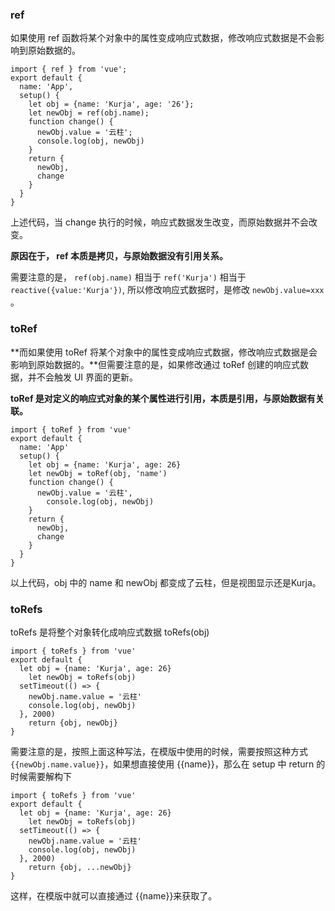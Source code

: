 ### ref

如果使用 ref 函数将某个对象中的属性变成响应式数据，修改响应式数据是不会影响到原始数据的。

```tsx
import { ref } from 'vue';
export default {
  name: 'App',
  setup() {
    let obj = {name: 'Kurja', age: '26'};
    let newObj = ref(obj.name);
    function change() {
      newObj.value = '云柱';
      console.log(obj, newObj)
    }
    return {
      newObj,
      change
    }
  }
}
```

上述代码，当 change 执行的时候，响应式数据发生改变，而原始数据并不会改变。

**原因在于， ref 本质是拷贝，与原始数据没有引用关系。**

需要注意的是， `ref(obj.name)` 相当于 `ref('Kurja')` 相当于 `reactive({value:'Kurja'})`, 所以修改响应式数据时，是修改 `newObj.value=xxx` 。

### toRef

**而如果使用 toRef 将某个对象中的属性变成响应式数据，修改响应式数据是会影响到原始数据的。**但需要注意的是，如果修改通过 toRef 创建的响应式数据，并不会触发 UI 界面的更新。

**toRef 是对定义的响应式对象的某个属性进行引用，本质是引用，与原始数据有关联。**

```tsx
import { toRef } from 'vue'
export default {
  name: 'App'
  setup() {
    let obj = {name: 'Kurja', age: 26}
    let newObj = toRef(obj, 'name')
    function change() {
      newObj.value = '云柱',
     	console.log(obj, newObj)
    }
    return {
      newObj,
      change
    }
  }
}
```

以上代码，obj 中的 name 和 newObj 都变成了云柱，但是视图显示还是Kurja。

### toRefs

toRefs 是将整个对象转化成响应式数据 toRefs(obj)

```tsx
import { toRefs } from 'vue'
export default {
  let obj = {name: 'Kurja', age: 26}
	let newObj = toRefs(obj)
  setTimeout(() => {
    newObj.name.value = '云柱'
    console.log(obj, newObj)
  }, 2000)
	return {obj, newObj}
}
```

需要注意的是，按照上面这种写法，在模版中使用的时候，需要按照这种方式 `{{newObj.name.value}}`，如果想直接使用 {{name}}，那么在 setup 中 return 的时候需要解构下

```tsx
import { toRefs } from 'vue'
export default {
  let obj = {name: 'Kurja', age: 26}
	let newObj = toRefs(obj)
  setTimeout(() => {
    newObj.name.value = '云柱'
    console.log(obj, newObj)
  }, 2000)
	return {obj, ...newObj}
}
```

这样，在模版中就可以直接通过 {{name}}来获取了。